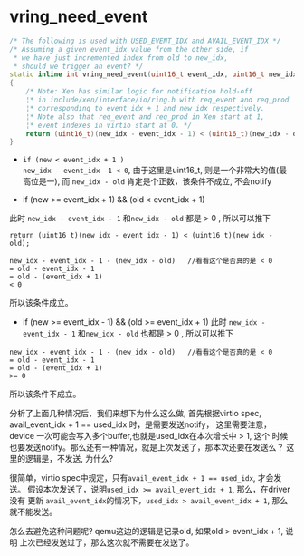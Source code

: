 # vring_need_event
```cpp
/* The following is used with USED_EVENT_IDX and AVAIL_EVENT_IDX */
/* Assuming a given event_idx value from the other side, if
 * we have just incremented index from old to new_idx,
 * should we trigger an event? */
static inline int vring_need_event(uint16_t event_idx, uint16_t new_idx, uint16_t old)
{
    /* Note: Xen has similar logic for notification hold-off
    ¦* in include/xen/interface/io/ring.h with req_event and req_prod
    ¦* corresponding to event_idx + 1 and new_idx respectively.
    ¦* Note also that req_event and req_prod in Xen start at 1,
    ¦* event indexes in virtio start at 0. */
    return (uint16_t)(new_idx - event_idx - 1) < (uint16_t)(new_idx - old);
}
```

* `if (new < event_idx + 1 )` <br/>
`new_idx - event_idx -1 < 0`, 由于这里是uint16_t, 则是一个非常大的值(最高位是一), 
而 `new_idx - old` 肯定是个正数，该条件不成立, 不会notify

* if (new >= event_idx + 1) && (old < event_idx + 1) <br/>

此时 `new_idx - event_idx - 1` 和`new_idx - old` 都是 > 0 , 所以可以推下
```
return (uint16_t)(new_idx - event_idx - 1) < (uint16_t)(new_idx - old);

new_idx - event_idx - 1 - (new_idx - old)   //看看这个是否真的是 < 0
= old - event_idx - 1
= old - (event_idx + 1)
< 0
```
所以该条件成立。

* if (new >= event_idx - 1) && (old >= event_idx  + 1)
此时 `new_idx - event_idx - 1` 和`new_idx - old` 也都是 > 0 , 所以可以推下
```
new_idx - event_idx - 1 - (new_idx - old)   //看看这个是否真的是 < 0
= old - event_idx - 1
= old - (event_idx + 1)
>= 0
```
所以该条件不成立。

分析了上面几种情况后，我们来想下为什么这么做, 首先根据virtio spec,
avail_event_idx + 1 == used_idx 时，是需要发送notify， 这里需要注意，
device 一次可能会写入多个buffer,也就是used_idx在本次增长中 > 1, 这个
时候也要发送notify。那么还有一种情况，就是上次发送了，那本次还要在发送么？
这里的逻辑是，不发送, 为什么?<br/>

很简单，virtio spec中规定，只有`avail_event_idx + 1 == used_idx`, 才会发送。
假设本次发送了，说明`used_idx >= avail_event_idx + 1`, 那么，在driver 没有
更新 `avail_event_idx`的情况下，`used_idx > avail_event_idx + 1`,
那么就不能发送。

怎么去避免这种问题呢? qemu这边的逻辑是记录old, 如果old > event_idx + 1, 说明
上次已经发送过了，那么这次就不需要在发送了。
